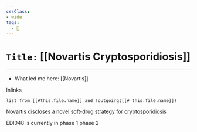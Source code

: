 ```yaml
---
cssClass:
- wide
tags:
  - 🧪
---
```


# `Title:` [[Novartis Cryptosporidiosis]]
--- 

- What led me here: [[Novartis]]

Inlinks
```dataview 
list from [[#this.file.name]] and !outgoing([[# this.file.name]]) 
```

[Novartis discloses a novel soft-drug strategy for cryptosporidiosis](https://www.bioworld.com/articles/700419-novartis-discloses-a-novel-soft-drug-strategy-for-cryptosporidiosis?v=preview)

EDI048 is currently in phase 1
phase 2


